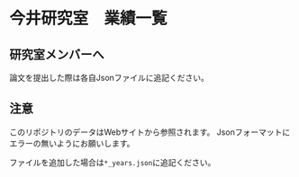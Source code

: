 # 今井研究室　業績一覧

## 研究室メンバーへ
論文を提出した際は各自Jsonファイルに追記ください。

## 注意
このリポジトリのデータはWebサイトから参照されます。
Jsonフォーマットにエラーの無いようにお願いします。

ファイルを追加した場合は`*_years.json`に追記ください。
